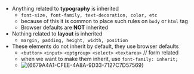 - Anything related to **typography** is inherited
  - `font-size, font-family, text-decoration, color, etc`
  - because of this it is common to place such rules on `body` or `html` tag
  - Browser defaults are **NOT** inherited
- Nothing related to **layout** is inherited
  - `margin, padding, height, width, position`
- These elements do not inherit by default, they use browser defaults
  - `<button>` `<input>` `<optgroup>` `<select>` `<textarea>` // form related
  - when we want to make them inherit, use `font-family: inherit;`
  - ![{6679A4A1-CFEE-4A8A-9D33-7127C7D57569}](https://github.com/user-attachments/assets/251f2e56-d7be-4db0-9c3e-ccc96f035097)
